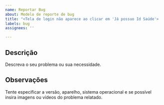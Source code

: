 ```yaml
---
name: Reportar Bug
about: Modelo de reporte de bug
title: "<Tela de login não aparece ao clicar em 'Já possuo Id Saúde'> ..."
labels: bug
assignees: ''

---
```


## **Descrição**
Descreva o seu problema ou sua necessidade.

## **Observações**
Tente especificar a versão, aparelho, sistema operacional e se possível insira imagens ou vídeos do problema relatado.
